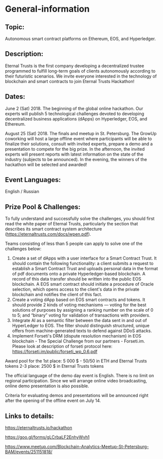 # General-information
## Topic:
Autonomous smart contract platforms on Ethereum, EOS, and Hyperledger.

## Description:
Eternal Trusts is the first company developing a decentralized trustee programmed to fulfill long-term goals of clients autonomously according to their futuristic scenarios. We invite everyone interested in the technology of blockchain and smart contracts to join Eternal Trusts Hackathon!

## Dates:
June 2 (Sat) 2018. 
The beginning of the global online hackathon. Our experts will publish 5 technological challenges devoted to developing decentralized business applications (dApps) on Hyperledger, EOS, and Ethereum.

August 25 (Sat) 2018. 
The finals and meetup in St. Petersburg. The GrowUp coworking will host a large offline event where participants will be able to finalize their solutions, consult with invited experts, prepare a demo and a presentation to compete for the big prize. In the afternoon, the invited experts will present reports with latest information on the state of the industry (subjects to be announced). In the evening, the winners of the hackathon will be selected and awarded!

## Event Languages:
English / Russian

## Prize Pool & Challenges:
To fully understand and successfully solve the challenges, you should first read the white paper of Eternal Trusts, particularly the section that describes its smart contract system architecture (https://eternaltrusts.com/docs/wpen.pdf).

Teams consisting of less than 5 people can apply to solve one of the challenges below: 
1. Create a set of dApps with a user interface for a Smart Contract Trust. It should contain the following functionality: a client submits a request to establish a Smart Contract Trust and uploads personal data in the format of pdf documents onto a private Hyperledger-based blockchain. A record of this data transfer should be written into the public EOS blockchain. A EOS smart contract should initiate a procedure of Oracle selection, which opens access to the client's data in the private blockchain and notifies the client of this fact.
2. Create a voting dApp based on EOS smart contracts and tokens. It should provide 2 kinds of voting mechanisms — voting for the best solutions of purposes by assigning a ranking number on the scale of 0 to 5; and “binary” voting for validation of transactions with providers.
3. Integrate AI as a semantic filter between the data sent in and out of HyperLedger to EOS. The filter should distinguish structured, unique offers from machine-generated texts to defend against DDoS attacks.
4. Implement Forseti's DRM (dispute resolution mechanism) in EOS blockchain - The Special Challenge from our partners  - Forseti.im. Please look at description of forseti protocol here: https://forseti.im/public/forseti_wp_0.6.pdf


Award pool for the 1st place:
5 000 $ - 50/50 in ETH and Eternal Trusts tokens
2-3 place: 2500 $ in Eternal Trusts tokens

The official language of the demo day event is English. There is no limit on regional participation. Since we will arrange online video broadcasting, online demo presentation is also possible.

Criteria for evaluating demos and presentations will be announced right after the opening of the offline event on July 14.

## Links to details: 
https://eternaltrusts.io/hackathon

https://goo.gl/forms/gLCrbaLF2EnhyWvh1

https://www.meetup.com/Blockchain-Analytics-Meetup-St-Petersburg-BAM/events/251151818/

